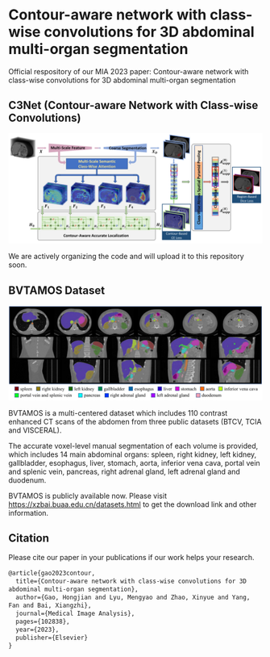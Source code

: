 # Contour-aware network with class-wise convolutions for 3D abdominal multi-organ segmentation

Official respository of our MIA 2023 paper: Contour-aware network with class-wise convolutions for 3D abdominal multi-organ segmentation

## C3Net (Contour-aware Network with Class-wise Convolutions)

![](https://github.com/vegetarianfish/C3Net/blob/main/network.png)

We are actively organizing the code and will upload it to this repository soon.

## BVTAMOS Dataset

![](https://github.com/vegetarianfish/C3Net/blob/main/dataset.png)

BVTAMOS is a multi-centered dataset which includes 110 contrast enhanced CT scans of the abdomen from three public datasets (BTCV, TCIA and VISCERAL). 

The accurate voxel-level manual segmentation of each volume is provided, which includes 14 main abdominal organs: spleen, right kidney, left kidney, gallbladder, esophagus, liver, stomach, aorta, inferior vena cava, portal vein and splenic vein, pancreas, right adrenal gland, left adrenal gland and duodenum.

BVTAMOS is publicly available now. Please visit https://xzbai.buaa.edu.cn/datasets.html to get the download link and other information.


## Citation

Please cite our paper in your publications if our work helps your research.

```
@article{gao2023contour,
  title={Contour-aware network with class-wise convolutions for 3D abdominal multi-organ segmentation},
  author={Gao, Hongjian and Lyu, Mengyao and Zhao, Xinyue and Yang, Fan and Bai, Xiangzhi},
  journal={Medical Image Analysis},
  pages={102838},
  year={2023},
  publisher={Elsevier}
}
```
